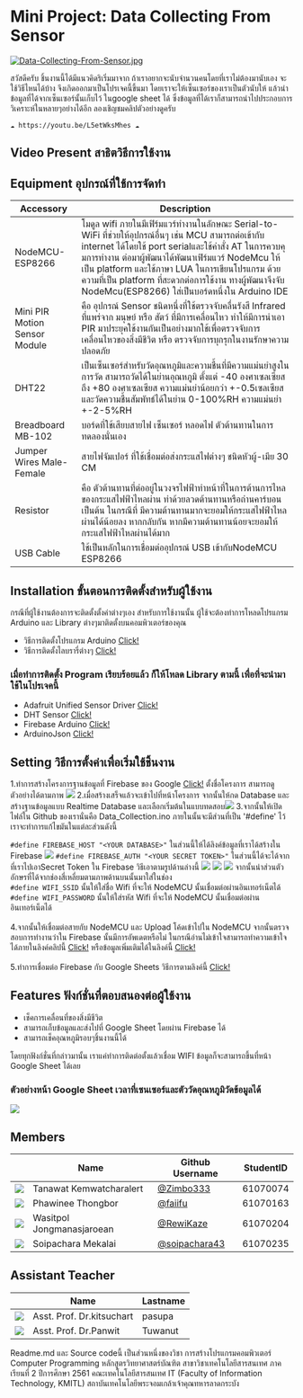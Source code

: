 # Mini Project: Data Collecting From Sensor

[![Data-Collecting-From-Sensor.jpg](https://i.postimg.cc/Nf4gRH27/Data-Collecting-From-Sensor.jpg)](https://postimg.cc/gnxFWrDn)

  สวัสดีครับ ชิ้นงานนี้ได้มีแนวคิดริเริ่มมาจาก ถ้าเราอยากจะนับจำนวนคนโดยที่เราไม่ต้องมานับเอง จะใช้วิธีไหนได้บ้าง
จึงเกิดออกมาเป็นโปรเจคนี้ขึ้นมา โดยเราจะให้เซ็นเซอร์ของเราเป็นตัวนับให้ แล้วนำข้อมูลที่ได้จากเซ็นเซอร์นั้นเก็บไว้
ในgoogle sheet ได้ ซึ่งข้อมูลที่ได้เราก็สามารถนำไปประกอบการวิเคราะห์ในหลายๆอย่างได้อีก 
ลองเชิญชมคลิปตัวอย่างดูครับ

    ☁ https://youtu.be/L5etWksMhes ☁


## Video Present สาธิตวิธีการใช้งาน

## Equipment อุปกรณ์ที่ใช้การจัดทำ

| Accessory | Description |
|------|-----|
| NodeMCU-ESP8266 | โมดูล wifi ภายในมีเฟิร์มแวร์ทํางานในลักษณะ Serial-to-WiFi ที่ช่วยให้อุปกรณ์อื่นๆ เช่น MCU สามารถต่อเข้ากับ internet ได้โดยใช้ port serialและใช้คําสั่ง AT ในการควบคุมการทํางาน ต่อมาผู้พัฒนาได้พัฒนาเฟิร์มแวร์ NodeMcu ให้เป็น platform และใช้ภาษา LUA ในการเขียนโปรแกรม ด้วยความที่เป็น platform ที่สะดวกต่อการใช้งาน ทางผู้พัฒนาจึงจับ NodeMcu(ESP8266) ใส่เป็นบอร์ดหนึ่งใน Arduino IDE|
| Mini PIR Motion Sensor Module | คือ อุปกรณ์ Sensor ชนิดหนึ่งที่ใช้ตรวจจับคลื่นรังสี Infrared ที่แพร่จาก มนุษย์ หรือ สัตว์ ที่มีการเคลื่อนไหว ทำให้มีการนำเอา PIR มาประยุคใช้งานกันเป็นอย่างมากใช้เพื่อตรวจจับการเคลื่อนไหวของสิ่งมีชีวิต หรือ ตรวจจับการบุกรุกในงานรักษาความปลอดภัย |
| DHT22 | เป็นเซ็นเซอร์สำหรับวัดอุณหภูมิและความชื้นที่มีความแม่นยำสูงในการวัด สามารถวัดได้ในย่านอุณหภูมิ ตั้งแต่ -40 องศาเซลเซียส ถึง +80 องศาเซลเซียส ความแม่นยำน้อยกว่า +-0.5เซลเซียส และวัดความชื้นสัมพัทธ์ได้ในย่าน 0-100%RH ความแม่นยำ +-2-5%RH |
|Breadboard MB-102     |บอร์ดที่ใช้เสียบสายไฟ เซ็นเซอร์ หลอดไฟ ตัวต้านทานในการทดลองนั่นเอง|
|Jumper Wires Male-Female                                           |สายไฟจัมเปอร์ ที่ใช้เชื่อมต่อส่งกระแสไฟต่างๆ ชนิดหัวผู้-เมีย 30 CM|
|Resistor|คือ ตัวต้านทานที่ต่ออยู่ในวงจรไฟฟ้าทำหน้าที่ในการต้านการไหลของกระแสไฟฟ้าไหลผ่าน ทำด้วยลวดต้านทานหรือถ่านคาร์บอน เป็นต้น ในกรณีที่ มีความต้านทานมากจะยอมให้กระแสไฟฟ้าไหลผ่านได้น้อยลง หากกลับกัน หากมีความต้านทานน้อยจะยอมให้กระแสไฟฟ้าไหลผ่านได้มาก|
|USB Cable|ใช้เป็นหลักในการเชื่อมต่ออุปกรณ์ USB เข้ากับNodeMCU ESP8266|

## Installation ขั้นตอนการติดตั้งสำหรับผู้ใช้งาน
กรณีที่ผู้ใช้งานต้องการจะติดตั้งตั้งค่าต่างๆเอง สำหรับการใช้งานนั้น ผู้ใช้จะต้องทำการโหลดโปรแกรม Arduino และ Library ต่างๆมาติดตั้งบนคอมพิวเตอร์ของคุณ
* วิธีการติดตั้งโปรแกรม Arduino [Click!](https://www.youtube.com/watch?v=dMujuIKpWdM)
* วิธีการติดตั้งไลบรารี่ต่างๆ [Click!](https://www.youtube.com/watch?v=tO4FLMQ0MHY)
### เมื่อทำการติดตั้ง Program เรียบร้อยแล้ว ก็ให้โหลด Library ตามนี้ เพื่อที่จะนำมาใช้ในโปรเจคนี้
* Adafruit Unified Sensor Driver [Click!](https://github.com/adafruit/Adafruit_Sensor)
* DHT Sensor [Click!](https://github.com/adafruit/DHT-sensor-library)
* Firebase Arduino [Click!](https://github.com/FirebaseExtended/firebase-arduino)
* ArduinoJson [Click!](https://github.com/bblanchon/ArduinoJson)

## Setting วิธีการตั้งค่าเพื่อเริ่มใช้ชิ้นงาน
1.ทำการสร้างโครงการฐานข้อมูลที่ Firebase ของ Google [Click!](https://console.firebase.google.com/u/0/) ตั้งชื่อโครงการ สามารถดูตัวอย่างได้ตามภาพ
![](https://raw.githubusercontent.com/RewiKaze/CollectingDataFromSensor-ComPro61/master/%E0%B8%A3%E0%B8%B9%E0%B8%9B/firebase%201.png)
2.เมื่อสร้างเสร็จแล้วจะเข้าไปที่หน้าโครงการ จากนั้นให้กด Database และสร้างฐานข้อมูลแบบ Realtime Database และเลือกเริ่มต้นในแบบทดสอบ![](https://raw.githubusercontent.com/RewiKaze/CollectingDataFromSensor-ComPro61/master/%E0%B8%A3%E0%B8%B9%E0%B8%9B/firebase2.png)
3.จากนั้นให้เปิดไฟล์ใน Github ของเรานั่นคือ Data_Collection.ino ภายในนั้นจะมีส่วนที่เป็น '#define' ไว้เราจะทำการแก้ไขมันในแต่ละส่วนดังนี้

`#define FIREBASE_HOST "<YOUR DATABASE>"` ในส่วนนี้ให้ได้ลิงค์ข้อมูลที่เราได้สร้างใน Firebase 
![](https://raw.githubusercontent.com/RewiKaze/CollectingDataFromSensor-ComPro61/master/%E0%B8%A3%E0%B8%B9%E0%B8%9B/firebase3.png)
`#define FIREBASE_AUTH "<YOUR SECRET TOKEN>"` ในส่วนนี้ได้จะได้จากที่เราไปเอาSecret Token ใน Firebase วิธีเอาตามรูปด้านล่างนี้
![](https://raw.githubusercontent.com/RewiKaze/CollectingDataFromSensor-ComPro61/master/%E0%B8%A3%E0%B8%B9%E0%B8%9B/firebase4.png)
![](https://raw.githubusercontent.com/RewiKaze/CollectingDataFromSensor-ComPro61/master/%E0%B8%A3%E0%B8%B9%E0%B8%9B/firebase5.png)
![](https://raw.githubusercontent.com/RewiKaze/CollectingDataFromSensor-ComPro61/master/%E0%B8%A3%E0%B8%B9%E0%B8%9B/firebase6.png)
จากนั้นนำส่วนตัวอักษรที่ได้จากช่องสี่เหลี่ยมตามภาพด้านบนนั้นมาใส่ในช่อง <YOUR SECRET TOKEN><br>
`#define WIFI_SSID` นั้นให้ใส่ชื่อ Wifi ที่จะให้ NodeMCU นั้นเชื่อมต่อผ่านอินเทอร์เน็ตได้<br>
`#define WIFI_PASSWORD` นั้นให้ใส่รหัส Wifi ที่จะให้ NodeMCU นั้นเชื่อมต่อผ่านอินเทอร์เน็ตได้<br><br>
4.จากนั้นให้เชื่อมต่อสายกับ NodeMCU และ Upload โค้ดเข้าไปใน NodeMCU จากนั้นตรวจสอบการทำงานว่าใน Firebase นั้นมีการอัพเดตหรือไม่
ในกรณีอ่านไม่เข้าใจสามารถทำความเข้าใจได้ภายในลิงค์คลิปนี้ [Click!](https://www.youtube.com/watch?v=jqKW_Qo0AUM) หรือข้อมูลเพิ่มเติมได้ในลิงค์นี้ [Click!](https://www.youtube.com/watch?v=jqKW_Qo0AUM)<br><br>
5.ทำการเชื่อมต่อ Firebase กับ Google Sheets วิธีการตามลิงค์นี้ [Click!](https://bit.ly/2Q9FcVF)
  


## Features ฟังก์ชั่นที่ตอบสนองต่อผู้ใช้งาน
* เช็คการเคลื่อนที่ของสิ่งมีชีวิต
* สามารถเก็บข้อมูลและส่งไปที่ Google Sheet โดยผ่าน Firebase ได้
* สามารถเช็คอุณหภูมิรอบๆชิ้นงานนี้ได้

โดยทุกฟังก์ชั่นที่กล่าวมานั้น เราแค่ทำการติดต่อตั้งแล้วเชื่อม WIFI ข้อมูลก็จะสามารถขึ้นที่หน้า Google Sheet ได้เลย

### ตัวอย่างหน้า Google Sheet เวลาที่เซนเซอร์และตัววัดอุณหภูมิวัดข้อมูลได้

![](https://github.com/RewiKaze/CollectingDataFromSensor-ComPro61/blob/master/%E0%B8%A3%E0%B8%B9%E0%B8%9B/ex2.png)

## Members
|         |Name|Github Username|StudentID|
|------|-----|------|------|
|       ![](https://github.com/RewiKaze/CollectingDataFromSensor-ComPro61/blob/master/%E0%B8%A3%E0%B8%B9%E0%B8%9B/%E0%B8%99%E0%B8%B4%E0%B8%A72.jpg)  |Tanawat Kemwatcharalert|  [@Zimbo333](https://github.com/Zimbo333)      |61070074|
|       ![](https://github.com/RewiKaze/CollectingDataFromSensor-ComPro61/blob/master/%E0%B8%A3%E0%B8%B9%E0%B8%9B/%E0%B8%9D%E0%B9%89%E0%B8%B2%E0%B8%A22.jpg)  |Phawinee Thongbor| [@faiifu](https://github.com/Faiifu)       |61070163|
|      ![]( https://github.com/RewiKaze/CollectingDataFromSensor-ComPro61/blob/master/%E0%B8%A3%E0%B8%B9%E0%B8%9B/%E0%B8%A3%E0%B8%B4%E0%B8%A72.jpg)   |Wasitpol Jongmanasjaroean|  [@RewiKaze](https://github.com/RewiKaze)      |61070204|
|     ![](https://github.com/RewiKaze/CollectingDataFromSensor-ComPro61/blob/master/%E0%B8%A3%E0%B8%B9%E0%B8%9B/%E0%B8%95%E0%B8%AD%E0%B8%872.jpg)    |Soipachara Mekalai| [@soipachara43](https://github.com/soipachara43)          |61070235|

## Assistant Teacher
|         |Name|Lastname|
|-------|------|-------|
|      ![](https://github.com/RewiKaze/CollectingDataFromSensor-ComPro61/blob/master/%E0%B8%A3%E0%B8%B9%E0%B8%9B/T.ong2.jpg)   |Asst. Prof. Dr.kitsuchart|pasupa| 
|       ![]( https://github.com/RewiKaze/CollectingDataFromSensor-ComPro61/blob/master/%E0%B8%A3%E0%B8%B9%E0%B8%9B/T.panwit.jpg)  |Asst. Prof. Dr.Panwit|Tuwanut|



Readme.md และ Source codeนี้ เป็นส่วนหนึ่งของวิชา การสร้างโปรแกรมคอมพิวเตอร์ Computer Programming หลักสูตรวิทยาศาสตร์บัณฑิต สาขาวิชาเทคโนโลยีสารสนเทศ ภาคเรียนที่ 2 ปีการศึกษา 2561 คณะเทคโนโลยีสารสนเทศ IT (Faculty of Information Technology, KMITL) สถาบันเทคโนโลยีพระจอมเกล้าเจ้าคุณทหารลาดกระบัง



